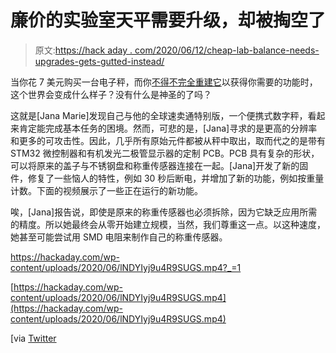 # 廉价的实验室天平需要升级，却被掏空了

> 原文:[https://hack aday . com/2020/06/12/cheap-lab-balance-needs-upgrades-gets-gutted-instead/](https://hackaday.com/2020/06/12/cheap-lab-balance-needs-upgrades-gets-gutted-instead/)

当你花 7 美元购买一台电子秤，而你[不得不完全重建它](https://github.com/Jana-Marie/lab-balance)以获得你需要的功能时，这个世界会变成什么样子？没有什么是神圣的了吗？

这就是[Jana Marie]发现自己与他的全球速卖通特别版，一个便携式数字秤，看起来肯定能完成基本任务的困境。然而，可悲的是，[Jana]寻求的是更高的分辨率和更多的可攻击性。因此，几乎所有原始元件都被从秤中取出，取而代之的是带有 STM32 微控制器和有机发光二极管显示器的定制 PCB。PCB 具有复杂的形状，可以将原来的盖子与不锈钢盘和称重传感器连接在一起。[Jana]开发了新的固件，修复了一些恼人的特性，例如 30 秒后断电，并增加了新的功能，例如按重量计数。下面的视频展示了一些正在运行的新功能。

唉，[Jana]报告说，即使是原来的称重传感器也必须拆除，因为它缺乏应用所需的精度。所以她最终会从零开始建立规模，当然，我们尊重这一点。以这种速度，她甚至可能尝试用 SMD 电阻来制作自己的称重传感器。

 <https://hackaday.com/wp-content/uploads/2020/06/lNDYIyj9u4R9SUGS.mp4?_=1>

[https://hackaday.com/wp-content/uploads/2020/06/lNDYIyj9u4R9SUGS.mp4](https://hackaday.com/wp-content/uploads/2020/06/lNDYIyj9u4R9SUGS.mp4)

[via [Twitter](https://twitter.com/_Jana_Marie/status/1270040286710968321)